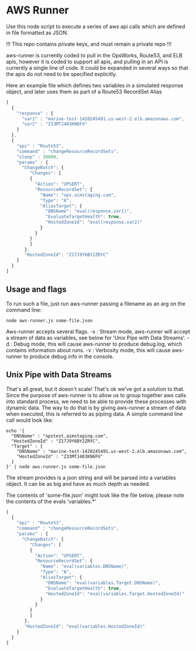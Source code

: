 # AWS Runner

Use this node script to execute a series of aws api calls which are defined in file formatted as JSON.

!!! This repo contains private keys, and must remain a private repo !!!

aws-runner is currently coded to pull in the OpsWorks, Route53, and ELB apis, however it is coded to support all apis, and pulling in an API is currently a single line of code.  It could be expanded in several ways so that the apis do not need to be specified explicitly.

Here an example file which defines two variables in a simulated response object, and later uses them as part of a Route53 RecordSet Alias

```javascript
[
  {
    "response" : {
      "var1" : "marine-test-1420245491.us-west-2.elb.amazonaws.com",
      "var2" : "Z33MTJ483KN6FU"
    }
  },
  {
    "api" : "Route53",
    "command" : "changeResourceRecordSets",
    "sleep" : 30000,
    "params" : {
      "ChangeBatch": {
         "Changes": [
         {
           "Action": "UPSERT",
           "ResourceRecordSet": {
             "Name": "ops.aimstaging.com",
             "Type": "A",
             "AliasTarget": {
               "DNSName": "eval(response.var1)",
               "EvaluateTargetHealth": true,
               "HostedZoneId": "eval(response.var2)"
             }
           }
         }
         ]
       },
       "HostedZoneId": "Z17J9Y6BY2ZRYC"
    }
  }
]
```

## Usage and flags

To run such a file, just run aws-runner passing a filename as an arg on the command line:

```
node aws-runner.js some-file.json
```

Aws-runner accepts several flags.
-s : Stream mode, aws-runner will accept a stream of data as variables, see below for 'Unix Pipe with Data Streams'.
-d : Debug mode, this will cause aws-runner to produce debug.log, which contains information about runs.
-v : Verbosity mode, this will cause aws-runner to produce debug info in the console.


## Unix Pipe with Data Streams


That's all great, but it doesn't scale!  That's ok we've got a solution to that.  Since the purpose of aws-runner is to allow us to group together aws calls into standard process, we need to be able to provide these processes with dynamic data.  The way to do that is by giving aws-runner a stream of data when executed, this is referred to as pipiing data.  A simple command line call would look like:

```
echo '{
  "DNSName" : "opstest.aimstaging.com",
  "HostedZoneId" : "Z17J9Y6BY2ZRYC",
  "Target" : {
    "DNSName" : "marine-test-1420245491.us-west-2.elb.amazonaws.com",
    "HostedZoneId" : "Z33MTJ483KN6FU"
  }
}' | node aws-runner.js some-file.json
```
The stream provides is a json string and will be parsed into a variables object.  It can be as big and have as much depth as needed.

The contents of 'some-file.json' might look like the file below, please note the contents of the evals 'variables.*'

```javascript
[
  {
    "api" : "Route53",
    "command" : "changeResourceRecordSets",
    "params" : {
      "ChangeBatch": {
         "Changes": [
         {
           "Action": "UPSERT",
           "ResourceRecordSet": {
             "Name": "eval(variables.DNSName)",
             "Type": "A",
             "AliasTarget": {
               "DNSName": "eval(variables.Target.DNSName)",
               "EvaluateTargetHealth": true,
               "HostedZoneId": "eval(variables.Target.HostedZoneId)"
             }
           }
         }
         ]
       },
       "HostedZoneId": "eval(variables.HostedZoneId)"
    }
  }
]
```
